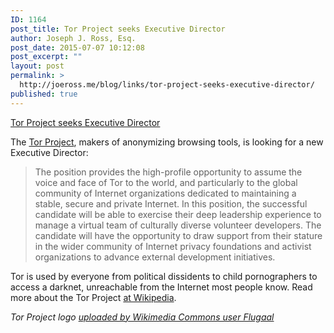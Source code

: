 ```yaml
---
ID: 1164
post_title: Tor Project seeks Executive Director
author: Joseph J. Ross, Esq.
post_date: 2015-07-07 10:12:08
post_excerpt: ""
layout: post
permalink: >
  http://joeross.me/blog/links/tor-project-seeks-executive-director/
published: true
---
```

[Tor Project seeks Executive Director](http://www.indeed.com/job/executive-director-91f5b9d50ff90b71)

The [Tor Project](www.torproject.org/), makers of anonymizing browsing tools, is looking for a new Executive Director: 

> The position provides the high-profile opportunity to assume the voice and face of Tor to the world, and particularly to the global community of Internet organizations dedicated to maintaining a stable, secure and private Internet. In this position, the successful candidate will be able to exercise their deep leadership experience to manage a virtual team of culturally diverse volunteer developers. The candidate will have the opportunity to draw support from their stature in the wider community of Internet privacy foundations and activist organizations to advance external development initiatives.

Tor is used by everyone from political dissidents to child pornographers to access a darknet, unreachable from the Internet most people know. Read more about the Tor Project [at Wikipedia](https://en.wikipedia.org/wiki/The_Tor_Project,_Inc).

*Tor Project logo [uploaded by Wikimedia Commons user Flugaal](https://en.wikipedia.org/wiki/The_Tor_Project,_Inc#/media/File:Tor-logo-2011-flat.svg)*